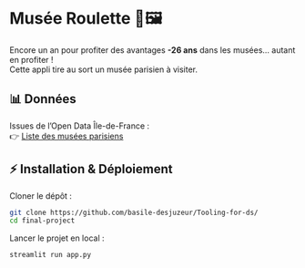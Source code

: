 # Musée Roulette 🎲🖼️

Encore un an pour profiter des avantages **-26 ans** dans les musées… autant en profiter !  
Cette appli tire au sort un musée parisien à visiter.  

## 📊 Données

Issues de l’Open Data Île-de-France :  
👉 [Liste des musées parisiens](https://data.iledefrance.fr/explore/dataset/liste_des_musees_franciliens)

## ⚡ Installation & Déploiement

Cloner le dépôt :

```bash
git clone https://github.com/basile-desjuzeur/Tooling-for-ds/
cd final-project
```

Lancer le projet en local :

```python
streamlit run app.py
```
